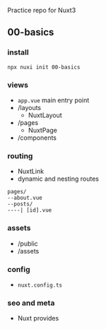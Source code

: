 Practice repo for Nuxt3 

## 00-basics
### install
```shell
npx nuxi init 00-basics
```

### views 
- ```app.vue```  main entry point
- /layouts
  - NuxtLayout
- /pages
  - NuxtPage 
- /components 

### routing 
- NuxtLink
- dynamic and nesting routes
```
pages/
--about.vue
--posts/
----| [id].vue
```

### assets 
- /public
- /assets 

### config
- ```nuxt.config.ts```

### seo and meta 
- Nuxt provides <Title>, <Base>, <Script>, <NoScript>, <Style>, <Meta>, <Link>, <Body>, <Html> and <Head> components so that you can interact directly with your metadata within your component's template.